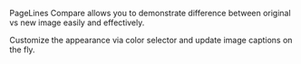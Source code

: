 PageLines Compare allows you to demonstrate difference between original vs new image easily and effectively.

Customize the appearance via color selector and update image captions on the fly. 
